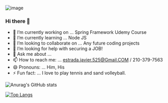 ![image](https://damajdesprodes509.files.wordpress.com/2013/03/triathlon-banner.gif?w=508&zoom=2)
### Hi there 👋

<!--
**EstradaJavier/EstradaJavier** is a ✨ _special_ ✨ repository because its `README.md` (this file) appears on your GitHub profile.
-->



- 🔭 I’m currently working on ...  Spring Framework Udemy Course
- 🌱 I’m currently learning ... Node JS
- 👯 I’m looking to collaborate on ... Any future coding projects 
- 🤔 I’m looking for help with securing a JOB!
- 💬 Ask me about ... 
- 📫 How to reach me: ... estrada.javier.525@Gmail.COM / 210-379-7563
- 😄 Pronouns: ... Him, His
- ⚡ Fun fact: ... I love to play tennis and sand volleyball.


![Anurag's GitHub stats](https://github-readme-stats.vercel.app/api?username=estradajavier&theme=blue-green&show_icons=true)

[![Top Langs](https://github-readme-stats.vercel.app/api/top-langs/?username=estradajavier&theme=blue-green&show_icons=true)](https://github.com/anuraghazra/github-readme-stats)


